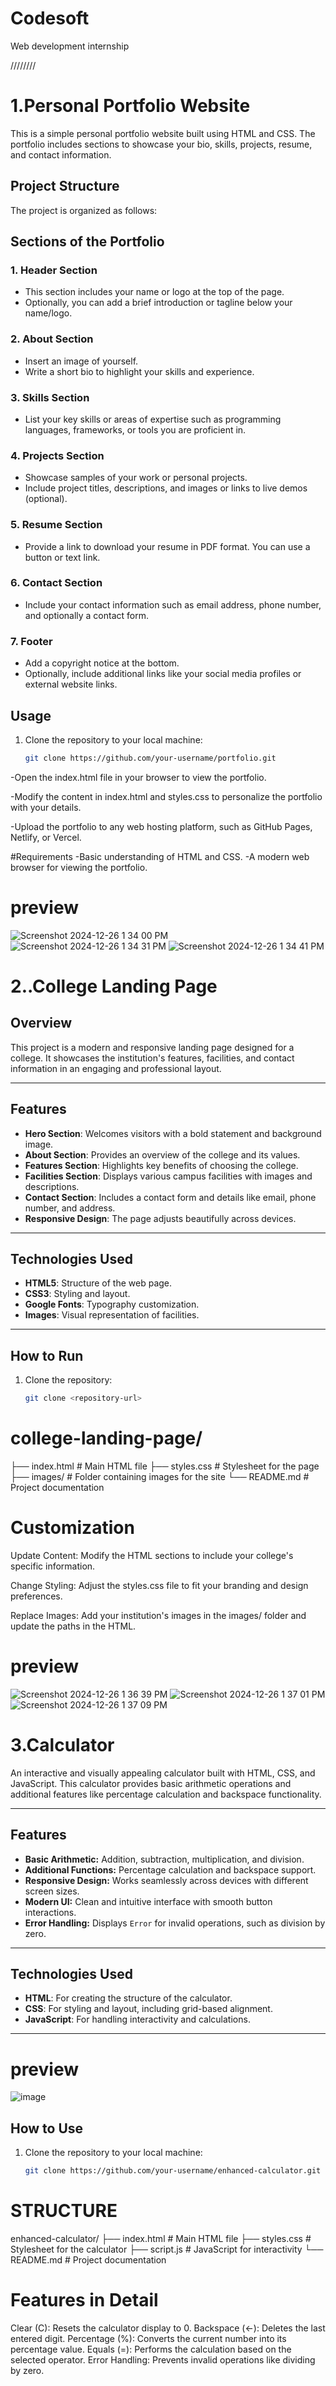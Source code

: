 # Codesoft
Web development internship


////////
# 1.Personal Portfolio Website

This is a simple personal portfolio website built using HTML and CSS. The portfolio includes sections to showcase your bio, skills, projects, resume, and contact information.

## Project Structure

The project is organized as follows:

## Sections of the Portfolio

### 1. **Header Section**
   - This section includes your name or logo at the top of the page.
   - Optionally, you can add a brief introduction or tagline below your name/logo.

### 2. **About Section**
   - Insert an image of yourself.
   - Write a short bio to highlight your skills and experience.

### 3. **Skills Section**
   - List your key skills or areas of expertise such as programming languages, frameworks, or tools you are proficient in.

### 4. **Projects Section**
   - Showcase samples of your work or personal projects.
   - Include project titles, descriptions, and images or links to live demos (optional).

### 5. **Resume Section**
   - Provide a link to download your resume in PDF format. You can use a button or text link.

### 6. **Contact Section**
   - Include your contact information such as email address, phone number, and optionally a contact form.

### 7. **Footer**
   - Add a copyright notice at the bottom.
   - Optionally, include additional links like your social media profiles or external website links.

## Usage

1. Clone the repository to your local machine:
   ```bash
   git clone https://github.com/your-username/portfolio.git
   
-Open the index.html file in your browser to view the portfolio.

-Modify the content in index.html and styles.css to personalize the portfolio with your details.

-Upload the portfolio to any web hosting platform, such as GitHub Pages, Netlify, or Vercel.

#Requirements
-Basic understanding of HTML and CSS.
-A modern web browser for viewing the portfolio.

# preview
![Screenshot 2024-12-26 1 34 00 PM](https://github.com/user-attachments/assets/6eecf0c6-d1a8-4263-b1bc-d2fe9c83d380)
![Screenshot 2024-12-26 1 34 31 PM](https://github.com/user-attachments/assets/3c0e975b-2714-4cbe-a261-08792af84a06)
![Screenshot 2024-12-26 1 34 41 PM](https://github.com/user-attachments/assets/d72a4502-d8b2-4e85-9ff5-7e74152e2077)



# 2..College Landing Page

## Overview
This project is a modern and responsive landing page designed for a college. It showcases the institution's features, facilities, and contact information in an engaging and professional layout.

---

## Features
- **Hero Section**: Welcomes visitors with a bold statement and background image.
- **About Section**: Provides an overview of the college and its values.
- **Features Section**: Highlights key benefits of choosing the college.
- **Facilities Section**: Displays various campus facilities with images and descriptions.
- **Contact Section**: Includes a contact form and details like email, phone number, and address.
- **Responsive Design**: The page adjusts beautifully across devices.

---

## Technologies Used
- **HTML5**: Structure of the web page.
- **CSS3**: Styling and layout.
- **Google Fonts**: Typography customization.
- **Images**: Visual representation of facilities.

---

## How to Run
1. Clone the repository:
   ```bash
   git clone <repository-url>


# college-landing-page/
├── index.html        # Main HTML file
├── styles.css        # Stylesheet for the page
├── images/           # Folder containing images for the site
└── README.md         # Project documentation

# Customization

Update Content: Modify the HTML sections to include your college's specific information.

Change Styling: Adjust the styles.css file to fit your branding and design preferences.

Replace Images: Add your institution's images in the images/ folder and update the paths in the HTML.

# preview
![Screenshot 2024-12-26 1 36 39 PM](https://github.com/user-attachments/assets/de19c9a5-739e-41a7-9921-78b9be423877)
![Screenshot 2024-12-26 1 37 01 PM](https://github.com/user-attachments/assets/5a3bc01c-c85b-43d0-8005-06afdec584fa)
![Screenshot 2024-12-26 1 37 09 PM](https://github.com/user-attachments/assets/4a7f896c-4418-4c60-8c85-b3e8e1f76d17)








# 3.Calculator

An interactive and visually appealing calculator built with HTML, CSS, and JavaScript. This calculator provides basic arithmetic operations and additional features like percentage calculation and backspace functionality.

---

## Features

- **Basic Arithmetic:** Addition, subtraction, multiplication, and division.
- **Additional Functions:** Percentage calculation and backspace support.
- **Responsive Design:** Works seamlessly across devices with different screen sizes.
- **Modern UI:** Clean and intuitive interface with smooth button interactions.
- **Error Handling:** Displays `Error` for invalid operations, such as division by zero.

---

## Technologies Used

- **HTML**: For creating the structure of the calculator.
- **CSS**: For styling and layout, including grid-based alignment.
- **JavaScript**: For handling interactivity and calculations.

---

# preview
![image](https://github.com/user-attachments/assets/3bc58297-1891-41c1-81de-3ea3f4d8a62f)


## How to Use

1. Clone the repository to your local machine:
   ```bash
   git clone https://github.com/your-username/enhanced-calculator.git

# STRUCTURE
enhanced-calculator/
├── index.html      # Main HTML file
├── styles.css      # Stylesheet for the calculator
├── script.js       # JavaScript for interactivity
└── README.md       # Project documentation

# Features in Detail

Clear (C): Resets the calculator display to 0.
Backspace (←): Deletes the last entered digit.
Percentage (%): Converts the current number into its percentage value.
Equals (=): Performs the calculation based on the selected operator.
Error Handling: Prevents invalid operations like dividing by zero.







